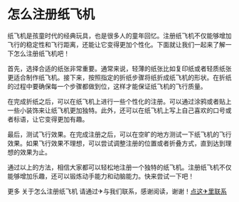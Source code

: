 # 怎么注册纸飞机

纸飞机是孩童时代的经典玩具，也是很多人的童年回忆。注册纸飞机不仅能够增加飞行的稳定性和飞行距离，还能让它变得更加个性化。下面就让我们一起来了解一下怎么注册纸飞机吧！

首先，选择合适的纸张非常重要。通常来说，轻薄的纸张比如复印纸或者轻质纸张更适合制作纸飞机。接下来，按照指定的折纸步骤将纸折成纸飞机的形状。在折纸的过程中要确保每一个步骤都做到位，这样才能保证纸飞机的飞行质量。

在完成折纸之后，可以在纸飞机上进行一些个性化的注册。可以通过涂鸦或者贴上一些小装饰来让纸飞机更加独特。此外，还可以在纸飞机上写上自己喜欢的口号或者标语，让它变得更加有趣。

最后，测试飞行效果。在完成注册之后，可以在空旷的地方测试一下纸飞机的飞行效果。如果飞行效果不理想，可以尝试调整注册的位置或者折叠方式，直到达到理想的效果为止。

通过以上的方法，相信大家都可以轻松地注册一个独特的纸飞机。注册纸飞机不仅能够增加乐趣，还可以锻炼动手能力和动脑能力。快来尝试一下吧！

更多 关于怎么注册纸飞机 请通过✈与我们联系，感谢阅读，谢谢！[点这✈里联系](https://abc.k02.cc)